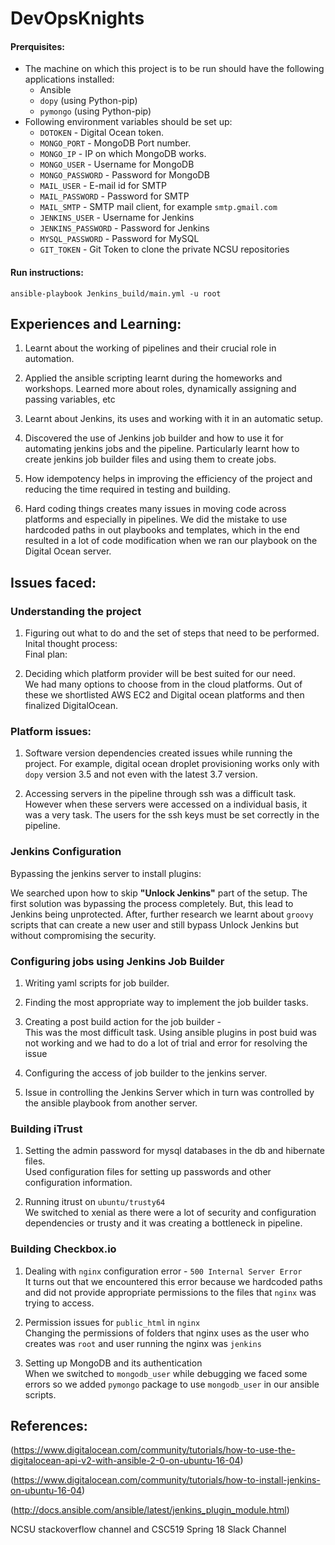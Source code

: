 # DevOpsKnights

#### Prerquisites:
* The machine on which this project is to be run should have the following applications installed:
	* Ansible
	* `dopy` (using Python-pip)
	* `pymongo` (using Python-pip)
* Following environment variables should be set up:
	* `DOTOKEN` - Digital Ocean token.
    * `MONGO_PORT` - MongoDB Port number.
    * `MONGO_IP` - IP on which MongoDB works.
    * `MONGO_USER` - Username for MongoDB
    * `MONGO_PASSWORD` - Password for MongoDB
    * `MAIL_USER` - E-mail id for SMTP  
    * `MAIL_PASSWORD` - Password for SMTP
    * `MAIL_SMTP` - SMTP mail client, for example `smtp.gmail.com`
    * `JENKINS_USER` - Username for Jenkins
    * `JENKINS_PASSWORD` - Password for Jenkins
    * `MYSQL_PASSWORD` - Password for MySQL
    * `GIT_TOKEN` - Git Token to clone the private NCSU repositories

#### Run instructions:

`ansible-playbook Jenkins_build/main.yml -u root`   

## Experiences and Learning:  
1. Learnt about the working of pipelines and their crucial role in automation.  


2. Applied the ansible scripting learnt during the homeworks and workshops. Learned more about roles, dynamically assigning and passing variables, etc


2. Learnt about Jenkins, its uses and working with it in an automatic setup.


3. Discovered the use of Jenkins job builder and how to use it for automating jenkins jobs and the pipeline. Particularly learnt how to create jenkins job builder files and using them to create jobs.


4. How idempotency helps in improving the efficiency of the project and reducing the time required in testing and building. 


5. Hard coding things creates many issues in moving code across platforms and especially in pipelines. We did the mistake to use hardcoded paths in out playbooks and templates, which in the end resulted in a lot of code modification when we ran our playbook on the Digital Ocean server.

## Issues faced:
### Understanding the project
1. Figuring out what to do and the set of steps that need to be performed.  
	Inital thought process: 
	[](initial.png)   
    Final plan:
    [](initial.png)   
    
    
2. Deciding which platform provider will be best suited for our need.   
	We had many options to choose from in the cloud platforms. Out of these we shortlisted AWS EC2 and Digital ocean platforms and then finalized DigitalOcean.
    
### Platform issues:  
1. Software version dependencies created issues while running the project. For example, digital ocean droplet provisioning works only with `dopy` version 3.5 and not even with the latest 3.7 version.
 
2. Accessing servers in the pipeline through ssh was a difficult task. However when these servers were accessed on a individual basis, it was a very task. The users for the ssh keys must be set correctly in the pipeline.

    
### Jenkins Configuration  
Bypassing the jenkins server to install plugins:

   We searched upon how to skip **"Unlock Jenkins"** part of the setup. The first solution was bypassing the process completely. But, this lead to Jenkins being unprotected. After, further research we learnt about `groovy` scripts that can create a new user and still bypass Unlock Jenkins but without compromising the security.



### Configuring jobs using Jenkins Job Builder     
1. Writing yaml scripts for job builder.


2. Finding the most appropriate way to implement the job builder tasks. 


3. Creating a post build action for the job builder -   
   This was the most difficult task. Using ansible plugins in post buid was not working and we had to do a lot of trial and error for resolving the issue
   
   
4. Configuring the access of job builder to the jenkins server.  


5. Issue in controlling the Jenkins Server which in turn was controlled by the ansible playbook from another server.


### Building iTrust      
1. Setting the admin password for mysql databases in the db and hibernate files.   
   Used configuration files for setting up passwords and other configuration information.
   
   
2. Running itrust on `ubuntu/trusty64`		
    We switched to xenial as there were a lot of security and configuration dependencies or trusty and it was creating a bottleneck in pipeline.


### Building Checkbox.io
1. Dealing with `nginx` configuration error - `500 Internal Server Error`	
	It turns out that we encountered this error because we hardcoded paths and did not provide appropriate permissions to the files that `nginx` was trying to access.

2. Permission issues for `public_html` in `nginx`		
   Changing the permissions of folders that nginx uses as the user who creates was `root` and user running the nginx was `jenkins`
   
3. Setting up MongoDB and its authentication	 
   When we switched to `mongodb_user` while debugging we faced some errors so we added `pymongo` package to use `mongodb_user` in our ansible scripts.

## References:

(https://www.digitalocean.com/community/tutorials/how-to-use-the-digitalocean-api-v2-with-ansible-2-0-on-ubuntu-16-04)

(https://www.digitalocean.com/community/tutorials/how-to-install-jenkins-on-ubuntu-16-04)

(http://docs.ansible.com/ansible/latest/jenkins_plugin_module.html)

NCSU stackoverflow channel and CSC519 Spring 18 Slack Channel
